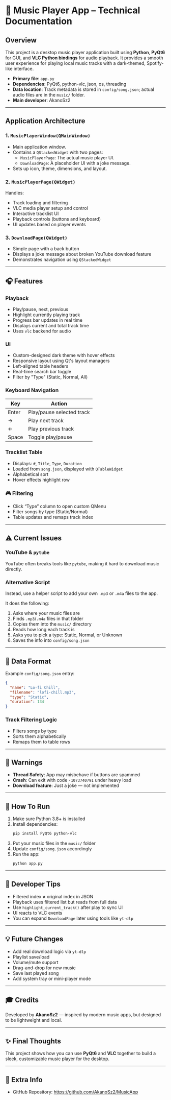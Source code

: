
# 🎵 Music Player App – Technical Documentation

## Overview

This project is a desktop music player application built using **Python**, **PyQt6** for GUI, and **VLC Python bindings** for audio playback. It provides a smooth user experience for playing local music tracks with a dark-themed, Spotify-like interface.

- **Primary file**: `app.py`  
- **Dependencies**: PyQt6, python-vlc, json, os, threading  
- **Data location**: Track metadata is stored in `config/song.json`; actual audio files are in the `music/` folder.  
- **Main developer**: AkanoSz2

---

## Application Architecture

### 1. `MusicPlayerWindow(QMainWindow)`
- Main application window.
- Contains a `QStackedWidget` with two pages:
  - `MusicPlayerPage`: The actual music player UI.
  - `DownloadPage`: A placeholder UI with a joke message.
- Sets up icon, theme, dimensions, and layout.

### 2. `MusicPlayerPage(QWidget)`
Handles:
- Track loading and filtering  
- VLC media player setup and control  
- Interactive tracklist UI  
- Playback controls (buttons and keyboard)  
- UI updates based on player events  

### 3. `DownloadPage(QWidget)`
- Simple page with a back button  
- Displays a joke message about broken YouTube download feature  
- Demonstrates navigation using `QStackedWidget`  

---

## 🎧 Features

### Playback
- Play/pause, next, previous  
- Highlight currently playing track  
- Progress bar updates in real time  
- Displays current and total track time  
- Uses `vlc` backend for audio

### UI
- Custom-designed dark theme with hover effects  
- Responsive layout using Qt's layout managers  
- Left-aligned table headers  
- Real-time search bar toggle  
- Filter by "Type" (Static, Normal, All)

### Keyboard Navigation

| Key     | Action                   |
|---------|--------------------------|
| Enter   | Play/pause selected track |
| →       | Play next track          |
| ←       | Play previous track      |
| Space   | Toggle play/pause        |

### Tracklist Table
- Displays: `#`, `Title`, `Type`, `Duration`  
- Loaded from `song.json`, displayed with `QTableWidget`  
- Alphabetical sort  
- Hover effects highlight row

### 🎮 Filtering
- Click “Type” column to open custom QMenu  
- Filter songs by type (Static/Normal)  
- Table updates and remaps track index

---

## ⚠️ Current Issues

### YouTube & `pytube`
YouTube often breaks tools like `pytube`, making it hard to download music directly.

### Alternative Script
Instead, use a helper script to add your own `.mp3` or `.m4a` files to the app.

It does the following:
1. Asks where your music files are
2. Finds `.mp3`/`.m4a` files in that folder
3. Copies them into the `music/` directory
4. Reads how long each track is
5. Asks you to pick a type: Static, Normal, or Unknown
6. Saves the info into `config/song.json`

---

## 🧾 Data Format

Example `config/song.json` entry:
```json
{
  "name": "Lo-fi Chill",
  "filename": "lofi-chill.mp3",
  "type": "Static",
  "duration": 134
}
```

### Track Filtering Logic
- Filters songs by type  
- Sorts them alphabetically  
- Remaps them to table rows

---

## 🚨 Warnings

- **Thread Safety**: App may misbehave if buttons are spammed  
- **Crash**: Can exit with code `-1073740791` under heavy load  
- **Download feature**: Just a joke — not implemented

---

## 🚀 How To Run

1. Make sure Python 3.8+ is installed  
2. Install dependencies:
    ```bash
    pip install PyQt6 python-vlc
    ```
3. Put your music files in the `music/` folder  
4. Update `config/song.json` accordingly  
5. Run the app:
    ```bash
    python app.py
    ```

---

## 🤖 Developer Tips

- Filtered index ≠ original index in JSON  
- Playback uses filtered list but reads from full data  
- Use `highlight_current_track()` after play to sync UI  
- UI reacts to VLC events  
- You can expand `DownloadPage` later using tools like `yt-dlp`

---

## 💡 Future Changes

- Add real download logic via `yt-dlp`  
- Playlist save/load  
- Volume/mute support  
- Drag-and-drop for new music  
- Save last played song  
- Add system tray or mini-player mode

---

## 🎓 Credits

Developed by **AkanoSz2** — inspired by modern music apps, but designed to be lightweight and local.

---

## ✨ Final Thoughts

This project shows how you can use **PyQt6** and **VLC** together to build a sleek, customizable music player for the desktop.

---

## 📁 Extra Info

- GitHub Repository: https://github.com/AkanoSz2/MusicApp

